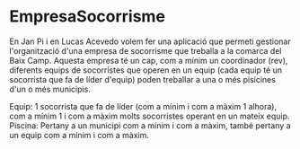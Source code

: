 # EmpresaSocorrisme

En Jan Pi i en Lucas Acevedo volem fer una aplicació que permeti gestionar l'organització d'una empresa de socorrisme que treballa a la comarca del Baix Camp.
Aquesta empresa té un cap, com a mínim un coordinador (rev), diferents equips de socorristes que operen en un equip (cada equip té un socorrista que fa de líder d'equip) poden treballar a una o més pisicines d'un o més municipis.

Equip: 1 socorrista que fa de líder (com a mínim i com a màxim 1 alhora), com a mínim 1 i com a màxim molts socorristes operant en un mateix equip.
Piscina: Pertany a un municipi com a mínim i com a màxim, també pertany a un equip com a mínim i com a màxim.
